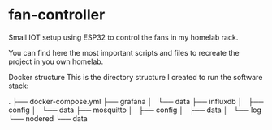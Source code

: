 # fan-controller
Small IOT setup using ESP32 to control the fans in my homelab rack.

You can find here the most important scripts and files to recreate the project in you own homelab.

Docker structure
This is the directory structure I created to run the software stack:

.
├── docker-compose.yml
├── grafana
│   └── data
├── influxdb
│   ├── config
│   └── data
├── mosquitto
│   ├── config
│   ├── data
│   └── log
└── nodered
    └── data

